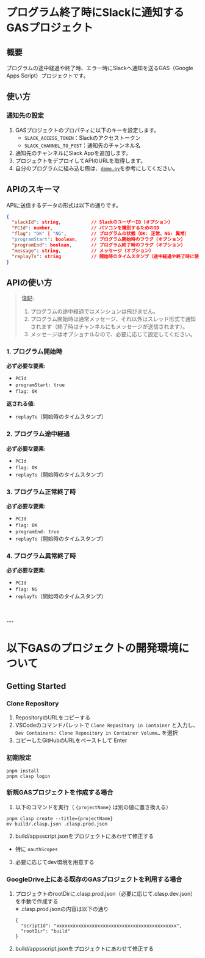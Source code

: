 # プログラム終了時にSlackに通知するGASプロジェクト

## 概要
プログラムの途中経過や終了時、エラー時にSlackへ通知を送るGAS（Google Apps Script）プロジェクトです。

## 使い方

### 通知先の設定
1. GASプロジェクトのプロパティに以下のキーを設定します。
   - `SLACK_ACCESS_TOKEN`：Slackのアクセストークン
   - `SLACK_CHANNEL_TO_POST`：通知先のチャンネル名
2. 通知先のチャンネルにSlack Appを追加します。
3. プロジェクトをデプロイしてAPIのURLを取得します。
4. 自分のプログラムに組み込む際は、[`demo.py`](./demo.py)を参考にしてください。

## APIのスキーマ
APIに送信するデータの形式は以下の通りです。

```json
{
  "slackId": string,           // SlackのユーザーID（オプション）
  "PCId": number,              // パソコンを識別するためのID
  "flag": "OK" | "NG",         // プログラムの状態（OK: 正常、NG: 異常）
  "programStart": boolean,     // プログラム開始時のフラグ（オプション）
  "programEnd": boolean,       // プログラム終了時のフラグ（オプション）
  "message": string,           // メッセージ（オプション）
  "replayTs": string           // 開始時のタイムスタンプ（途中経過や終了時に使用）
}
```

## APIの使い方
> **注記:**
> 1. プログラムの途中経過ではメンションは飛びません。
> 2. プログラム開始時は通常メッセージ、それ以外はスレッド形式で通知されます（終了時はチャンネルにもメッセージが送信されます）。
> 3. メッセージはオプショナルなので、必要に応じて設定してください。

### 1. プログラム開始時

**必ず必要な要素:**
- `PCId`
- `programStart: true`
- `flag: OK`

**返される値:**
- `replayTs`（開始時のタイムスタンプ）

### 2. プログラム途中経過
**必ず必要な要素:**
- `PCId`
- `flag: OK`
- `replayTs`（開始時のタイムスタンプ）

### 3. プログラム正常終了時
**必ず必要な要素:**
- `PCId`
- `flag: OK`
- `programEnd: true`
- `replayTs`（開始時のタイムスタンプ）

### 4. プログラム異常終了時
**必ず必要な要素:**
- `PCId`
- `flag: NG`
- `replayTs`（開始時のタイムスタンプ）


<br>
<br>
---

# 以下GASのプロジェクトの開発環境について

## Getting Started

### Clone Repository

1. RepositoryのURLをコピーする
1. VSCodeのコマンドパレットで `Clone Repository in Container` と入力し、`Dev Containers: Clone Repository in Container Volume…` を選択
1. コピーしたGitHubのURLをペーストして Enter



### 初期設定

```
pnpm install
pnpm clasp login
```


### 新規GASプロジェクトを作成する場合

1. 以下のコマンドを実行（ `{projectName}` は別の値に置き換える）

```
pnpm clasp create --title={projectName}
mv build/.clasp.json .clasp.prod.json
```

2. build/appsscript.jsonをプロジェクトにあわせて修正する
  - 特に `oauthScopes`

3. 必要に応じてdev環境を用意する


### GoogleDrive上にある既存のGASプロジェクトを利用する場合

1. プロジェクトのrootDirに.clasp.prod.json（必要に応じて.clasp.dev.json）を手動で作成する  
    ※ .clasp.prod.jsonの内容は以下の通り
    ```
    {
      "scriptId": "xxxxxxxxxxxxxxxxxxxxxxxxxxxxxxxxxxxxxxxxxxxx",
      "rootDir": "build"
    }
    ```
1. build/appsscript.jsonをプロジェクトにあわせて修正する


